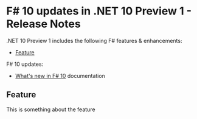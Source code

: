 # F# 10 updates in .NET 10 Preview 1 - Release Notes

.NET 10 Preview 1 includes the following F# features & enhancements:

- [Feature](#feature)

F# 10 updates:

- [What's new in F# 10](https://learn.microsoft.com/dotnet/fsharp/whats-new/fsharp-10) documentation

## Feature

This is something about the feature
